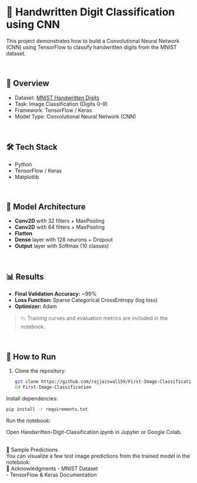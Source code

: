 # 🧠 Handwritten Digit Classification using CNN

This project demonstrates how to build a Convolutional Neural Network (CNN) using TensorFlow to classify handwritten digits from the MNIST dataset.

<br>

## 📌 Overview

- Dataset: [MNIST Handwritten Digits](http://yann.lecun.com/exdb/mnist/)
- Task: Image Classification (Digits 0–9)
- Framework: TensorFlow / Keras
- Model Type: Convolutional Neural Network (CNN)

<br>

## 🛠️ Tech Stack

- Python
- TensorFlow / Keras
- Matplotlib

<br>

## 🧪 Model Architecture

- **Conv2D** with 32 filters + MaxPooling
- **Conv2D** with 64 filters + MaxPooling
- **Flatten**
- **Dense** layer with 128 neurons + Dropout
- **Output** layer with Softmax (10 classes)

<br>

## 📊 Results

- **Final Validation Accuracy:** ~99%
- **Loss Function:** Sparse Categorical CrossEntropy (log loss)
- **Optimizer:** Adam

> 📉 Training curves and evaluation metrics are included in the notebook.

<br>

## 🚀 How to Run

1. Clone the repository:
   ```bash
   git clone https://github.com/rajjaiswal159/First-Image-Classification.git
   cd First-Image-Classification
Install dependencies:
```bash
pip install -r requirements.txt
```
Run the notebook:

Open Handwritten-Digit-Classification.ipynb in Jupyter or Google Colab.

<br>
📸 Sample Predictions
<br>
You can visualize a few test image predictions from the trained model in the notebook.

<br>
🙌 Acknowledgments
- MNIST Dataset
<br>
- TensorFlow & Keras Documentation
